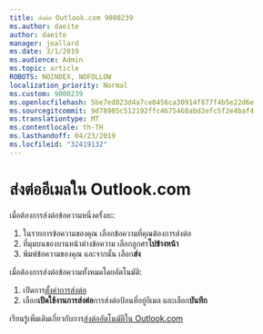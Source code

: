```yaml
---
title: ส่งต่อ Outlook.com 9000239
ms.author: daeite
author: daeite
manager: joallard
ms.date: 3/1/2019
ms.audience: Admin
ms.topic: article
ROBOTS: NOINDEX, NOFOLLOW
localization_priority: Normal
ms.custom: 9000239
ms.openlocfilehash: 5be7ed823d4a7ce0456ca30914f877f4b5e22d6e
ms.sourcegitcommit: 9d78905c512192ffc4675468abd2efc5f2e4baf4
ms.translationtype: MT
ms.contentlocale: th-TH
ms.lasthandoff: 04/23/2019
ms.locfileid: "32419132"
---
```

# <a name="forwarding-email-in-outlookcom"></a>ส่งต่ออีเมลใน Outlook.com

เมื่อต้องการส่งต่อข้อความหนึ่งครั้งละ:

1. ในรายการข้อความของคุณ เลือกข้อความที่คุณต้องการส่งต่อ
2. ที่มุมบนของบานหน้าต่างข้อความ เลือกลูกศร**ไปข้างหน้า**
3. พิมพ์ข้อความของคุณ และจากนั้น เลือก**ส่ง**

เมื่อต้องการส่งต่อข้อความทั้งหมดโดยอัตโนมัติ:

1. เปิดการ[ตั้งค่าการส่งต่อ](https://outlook.live.com/mail/options/mail/forwarding/forwardingOption)
2. เลือก**เปิดใช้งานการส่งต่อ**การส่งต่อป้อนที่อยู่อีเมล และเลือก**บันทึก**

เรียนรู้เพิ่มเติมเกี่ยวกับการ[ส่งต่ออัตโนมัติใน Outlook.com](https://support.office.com/article/6246987c-6c8f-4144-b255-14fc07007dad)
